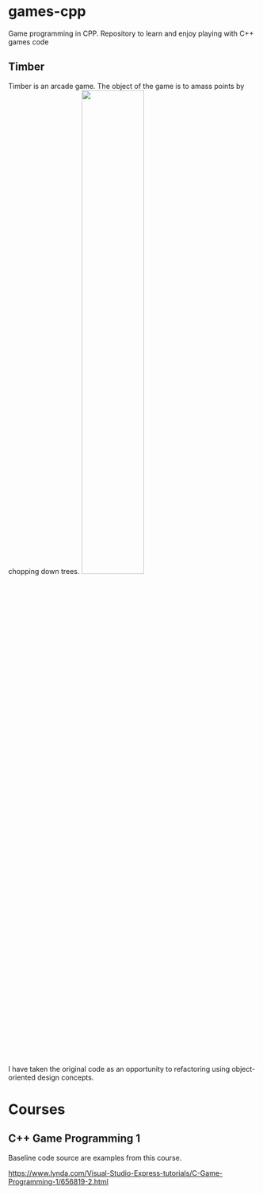 # games-cpp
Game programming in CPP. 
Repository to learn and enjoy playing with C++ games code

## Timber
Timber is an arcade game. The object of the game is to amass points by chopping down trees.
[<img src="https://img.youtube.com/vi/QH_nfTJrEtk/maxresdefault.jpg" width="50%">](https://youtu.be/QH_nfTJrEtk)

I have taken the original code as an opportunity to refactoring using object-oriented design concepts.

# Courses
## C++ Game Programming 1
Baseline code source are examples from this course.

https://www.lynda.com/Visual-Studio-Express-tutorials/C-Game-Programming-1/656819-2.html

